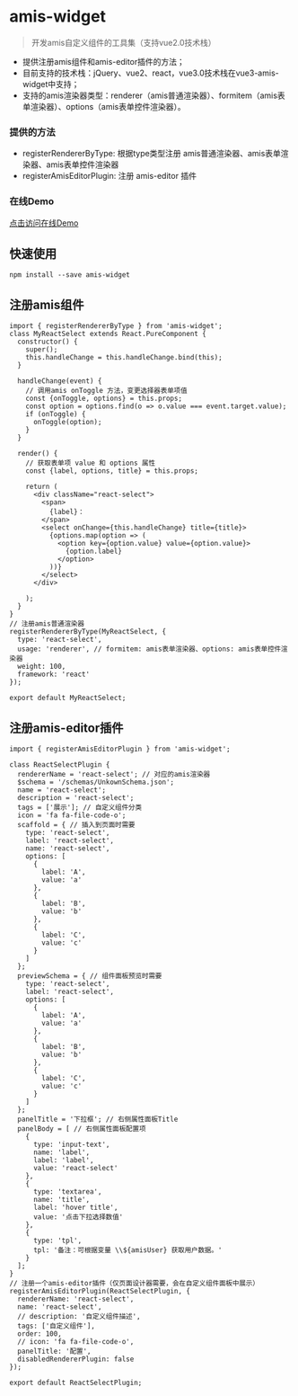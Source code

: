 # amis-widget
> 开发amis自定义组件的工具集（支持vue2.0技术栈）
- 提供注册amis组件和amis-editor插件的方法；
- 目前支持的技术栈：jQuery、vue2、react，vue3.0技术栈在vue3-amis-widget中支持；
- 支持的amis渲染器类型：renderer（amis普通渲染器）、formitem（amis表单渲染器）、options（amis表单控件渲染器）。

### 提供的方法
- registerRendererByType: 根据type类型注册 amis普通渲染器、amis表单渲染器、amis表单控件渲染器
- registerAmisEditorPlugin: 注册 amis-editor 插件

### 在线Demo
[点击访问在线Demo](https://aisuda.github.io/amis-widget/test/preview.html)

## 快速使用

```
npm install --save amis-widget
```

## 注册amis组件
```tsx
import { registerRendererByType } from 'amis-widget';
class MyReactSelect extends React.PureComponent {
  constructor() {
    super();
    this.handleChange = this.handleChange.bind(this);
  }

  handleChange(event) {
    // 调用amis onToggle 方法，变更选择器表单项值
    const {onToggle, options} = this.props;
    const option = options.find(o => o.value === event.target.value);
    if (onToggle) {
      onToggle(option);
    }
  }

  render() {
    // 获取表单项 value 和 options 属性
    const {label, options, title} = this.props;

    return (
      <div className="react-select">
        <span>
          {label}：
        </span>
        <select onChange={this.handleChange} title={title}>
          {options.map(option => (
            <option key={option.value} value={option.value}>
              {option.label}
            </option>
          ))}
        </select>
      </div>

    );
  }
}
// 注册amis普通渲染器
registerRendererByType(MyReactSelect, {
  type: 'react-select',
  usage: 'renderer', // formitem: amis表单渲染器、options: amis表单控件渲染器
  weight: 100,
  framework: 'react'
});

export default MyReactSelect;
```

## 注册amis-editor插件
```tsx
import { registerAmisEditorPlugin } from 'amis-widget';

class ReactSelectPlugin {
  rendererName = 'react-select'; // 对应的amis渲染器
  $schema = '/schemas/UnkownSchema.json';
  name = 'react-select';
  description = 'react-select';
  tags = ['展示']; // 自定义组件分类
  icon = 'fa fa-file-code-o';
  scaffold = { // 插入到页面时需要
    type: 'react-select',
    label: 'react-select',
    name: 'react-select',
    options: [
      {
        label: 'A',
        value: 'a'
      },
      {
        label: 'B',
        value: 'b'
      },
      {
        label: 'C',
        value: 'c'
      }
    ]
  };
  previewSchema = { // 组件面板预览时需要
    type: 'react-select',
    label: 'react-select',
    options: [
      {
        label: 'A',
        value: 'a'
      },
      {
        label: 'B',
        value: 'b'
      },
      {
        label: 'C',
        value: 'c'
      }
    ]
  };
  panelTitle = '下拉框'; // 右侧属性面板Title
  panelBody = [ // 右侧属性面板配置项
    {
      type: 'input-text',
      name: 'label',
      label: 'label',
      value: 'react-select'
    },
    {
      type: 'textarea',
      name: 'title',
      label: 'hover title',
      value: '点击下拉选择数值'
    },
    {
      type: 'tpl',
      tpl: '备注：可根据变量 \\${amisUser} 获取用户数据。'
    }
  ];
}
// 注册一个amis-editor插件（仅页面设计器需要，会在自定义组件面板中展示）
registerAmisEditorPlugin(ReactSelectPlugin, {
  rendererName: 'react-select',
  name: 'react-select',
  // description: '自定义组件描述',
  tags: ['自定义组件'],
  order: 100,
  // icon: 'fa fa-file-code-o',
  panelTitle: '配置',
  disabledRendererPlugin: false
});

export default ReactSelectPlugin;
```
